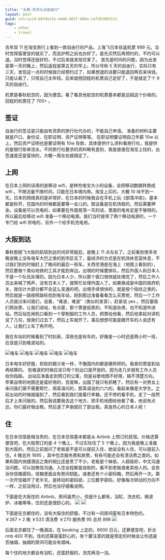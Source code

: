 ```yaml
---
title: "关西-东京九日自由行"
layout: post
guid: urn:uuid:b87da13a-a4dd-402f-b06a-cef201603131
tags:
    - other
    - travel
---
```


去年双 11 在淘宝旅行上看到一款自由行的产品，上海飞日本往返机票 999 元。当时觉得蛮便宜的就买了，而且护照之前也办好了。是先买然后再预约的，不约可以退。当时觉得还挺好的，不过后来就发现坑爹了。
首先是时间的问题，因为出发是第一天的晚上，然后返程是第五天的早上。所以号称 5 天的自由行，实际只有三天，发现这一点的时候我已经预约过了，如果想退的话要只能退回两百来块钱。只能认栽了，只怪自己太年轻。后来就想回程的机票自己定好了，于是就定了个 9 天的自由行。

机票是春秋航空的，因为便宜。看了看其他航空的机票基本都是远超这个价格的。回程的机票花了 700+ 。

## 签证
自由行的签证是只能由有资质的旅行社代办的，不能自己申请。
准备的材料主要就是户口、身份证、在职证明、资产证明等等。
在职证明要证明自己年薪 10w 以上，然后资产证明也是要证明有 10w 存款，具体提供什么资料看旅行社，我提供的是银行账单流水。不同旅行社要求的资料略有差别，我是直接在淘宝上找的，出签速度还是蛮快的，大概一周左右就搞定了。

## 上网
在日本上网的话用的是移动 wifi，是种充电宝大小的设备，会把移动数据转换成 wifi 。不限流量不限时间，只能在日本境内用。淘宝上买的，大概 10 块不到一天。日本的网络真的是非常好，在日本的时候我会在手机上玩《部落冲突》，基本都是秒开，在国内的时候都是要等一会儿的。取设备是在机场取的，然后需要押金。设备是可以充电的，如果要在外面晃荡一天的话，里面的电肯定是不够用的。所以最后给移动 wifi 准备一个移动电源。我们当时是带了两个移动电源的，一个专门给 wifi 供电的，另外一个给手机充电用。

## 大阪到达
春秋那趟飞大阪的航班到达时间非常尴尬，是晚上 11 点左右了。之前看到很多攻略说晚上没有电车大巴之类的到市区去了，最经济的方式是在机场休息室休息，不过我们到的时候赶上了晚间的最后一班车。关西空港是在海上（地图上看到的），然后要做个类似地铁的工具才能到岸边。出境的时候要排队，然后外国人和日本人不是一个队伍处理的。因为日本人少，所以那个窗口很快就处理完了，然后工作人员出来喊了两声，没有日本人了，就帮忙处理外国人了。如果换成是中国的政府机关，我估计大部分都不会这么变通的吧。出境手续很快的，就是按个指纹之类的。然后就是一路按照路标找到电车站，刚到那边准备看看怎么买票呢，然后一个工作人员就过来问我们，说着，“难波，难波”（类似的发音），赶紧说 yes 。然后塞我们两张票，让我们进站，有点蒙，那个票是纸质的，不知道杂用，也不知道咋进站。然后站在闸机口看到一个穿制服的工作人员，把票给他看，然后他拿起对讲机说了几句，放我们过去了，然后上车就开了。事后想想可能是跟开车的人说还有人，让我们上车了再开吧。

我在车站的时候看到了时刻表，深夜也是有车的，好像是一小时还是两小时一班，应该是只到难波站的。

![电车](/media/images/IMG_1296.JPG)
![电车](/media/images/IMG_1297.JPG)
![电车](/media/images/IMG_1299.JPG)
![电车](/media/images/IMG_1301.JPG)
![电车](/media/images/IMG_1302.JPG)

日本电车好舒服，软软的跟沙发一样，不像国内的都是硬邦邦的。我拿的票是到站再结算的。
到难波的时候应该只有个别出口是开放的，因为走几步就有工作人员给你指路。
出站后准备走到预订的公寓，但是谷歌地图不好用，搞不清楚方向。苹果自带的地图还是蛮好用的，百度嘛，出国了就只有抓瞎了。然后有一对男女上来问我们需不需要帮忙，用英语问的，那英语说的六六的，看起来像是大学生。之前出站的时候就碰到了，然后看到我们提着行李箱，还不停的看手机，走了一段然后才上来问我的。然后我说要我去这个地方，把手机地图给他看了看，他说有点远，你们最好做出租，然后道了声谢就拦了部出租。真是热心的日本人呢！

## 住
在日本住宿是相当贵的，在日本住宿基本都是从 Airbnb 上预订的民宿。价格还算便宜吧，在大阪预订的是 4 个晚上，不过实际住了 5 个晚上。因为我是晚上凌晨到大阪的，然后之前就问了老板是不是可以提前入住，她说没有人住，可以提前入住。4 晚总共 1695 ，其中包含服务费和房费，有些可能还会有清洁费之类的。如果和国内快捷酒店之类的相比还是贵了不少。老板是个妹纸，人超级好，中文沟通没问题，可以加微信沟通。入住全程都是自助的，看不到老板或者其他人的。会告诉你信箱密码，信箱里面会有房间钥匙，或者还有个小密码箱，然后再开一次。第一次开信箱开了老半天，是转动的密码锁，三位数字密码，好像每次转动的方向不一样，之前没用过，然后也没仔细看说明。

下面是在大阪住的 Airbnb，房间虽然小，但是什么都有，浴缸、洗衣机、微波炉、冰箱等等，住的还是很舒心的。
![](/media/images/1303.jpg)
![](/media/images/1304.jpg)

下面是在京都住的，没有大阪住的舒服，不过有一间房间蛮有日本特色的。
￥267 × 2 晚 ￥533  清洁费 ￥270  服务费 95  总共 898
![](/media/images/1305.jpg)

后面去京都住了一晚酒店，在 booking 上定的，6000 日元，还算便宜吧，折合 rmb 400 不到。住的还算是蛮舒心的，有个要注意的就是预定的时候会让你选是否抽烟，抽烟的房间可能会有烟味。

每个住的地方都会有浴缸，还蛮舒服的，洗完再泡一泡。
